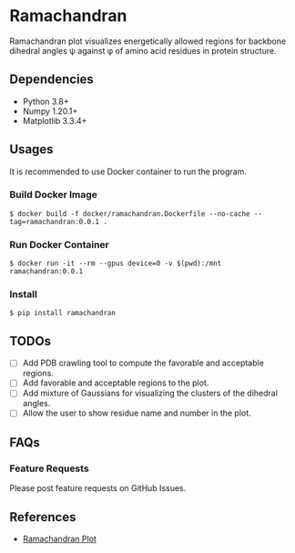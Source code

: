 # Ramachandran

Ramachandran plot visualizes energetically allowed regions for backbone dihedral angles ψ against φ of amino acid residues in protein structure.

## Dependencies

* Python 3.8+
* Numpy 1.20.1+
* Matplotlib 3.3.4+

## Usages

It is recommended to use Docker container to run the program.

### Build Docker Image

```
$ docker build -f docker/ramachandran.Dockerfile --no-cache --tag=ramachandran:0.0.1 .
```

### Run Docker Container

```
$ docker run -it --rm --gpus device=0 -v $(pwd):/mnt ramachandran:0.0.1
```

### Install

```
$ pip install ramachandran
```

## TODOs

- [ ] Add PDB crawling tool to compute the favorable and acceptable regions.
- [ ] Add favorable and acceptable regions to the plot.
- [ ] Add mixture of Gaussians for visualizing the clusters of the dihedral angles.
- [ ] Allow the user to show residue name and number in the plot.

## FAQs

### Feature Requests

Please post feature requests on GitHub Issues.

## References

* [Ramachandran Plot](https://en.wikipedia.org/wiki/Ramachandran_plot)
